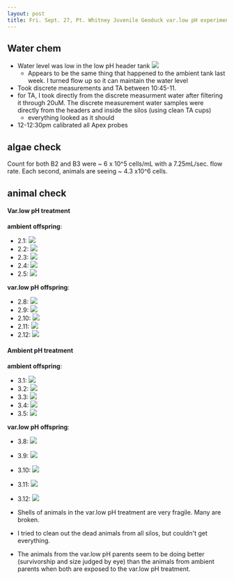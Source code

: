 ```yaml
---
layout: post
title: Fri. Sept. 27, Pt. Whitney Juvenile Geoduck var.low pH experiment
---
```


## Water chem
- Water level was low in the low pH header tank
![](https://drive.google.com/uc?export=view&id=1Xd1XBBGEwIlfxi-sW1oZ9WzkTtE-ucOU)
	- Appears to be the same thing that happened to the ambient tank last week. I turned flow up so it can maintain the water level 
- Took discrete measurements and TA between 10:45-11.
- for TA, I took directly from the discrete measurment water after filtering it through 20uM. The discrete measurement water samples were directly from the headers and inside the silos (using clean TA cups)
	- everything looked as it should
- 12-12:30pm calibrated all Apex probes

## algae check
Count for both B2 and B3 were ~ 6 x 10^5 cells/mL with a 7.25mL/sec. flow rate. Each second, animals are seeing ~ 4.3 x10^6 cells.

## animal check
#### Var.low pH treatment
**ambient offspring**:

- 2.1: [![](https://drive.google.com/uc?export=view&id=1sx8pmxnmp-1jFnhUJTiBtbP-n1PlEOgI)](https://drive.google.com/open?id=1sx8pmxnmp-1jFnhUJTiBtbP-n1PlEOgI)
- 2.2: [![](https://drive.google.com/uc?export=view&id=1dm1_0RD6kBU3VFWu7KSF9-2QQdGg77lL)](https://drive.google.com/open?id=1dm1_0RD6kBU3VFWu7KSF9-2QQdGg77lL)
- 2.3: [![](https://drive.google.com/uc?export=view&id=1s6Z6yAzp7lCf40YBvLcnbToaVCa7eIT0)](https://drive.google.com/open?id=1s6Z6yAzp7lCf40YBvLcnbToaVCa7eIT0)
- 2.4: [![](https://drive.google.com/uc?export=view&id=1hBoGdOtx6fO18fibnYBfNQc9CBNbuBvP)](https://drive.google.com/open?id=1hBoGdOtx6fO18fibnYBfNQc9CBNbuBvP)
- 2.5: [![](https://drive.google.com/uc?export=view&id=15f9NxAjAZaFqteIyFK-XhfGSXhhXpzI3)](https://drive.google.com/open?id=15f9NxAjAZaFqteIyFK-XhfGSXhhXpzI3)

**var.low pH offspring**:

- 2.8: [![](https://drive.google.com/uc?export=view&id=1vPxaFJZZJa6sP3ZhRI-j9CH0PDN2tmSs)](https://drive.google.com/open?id=1vPxaFJZZJa6sP3ZhRI-j9CH0PDN2tmSs)
- 2.9: [![](https://drive.google.com/uc?export=view&id=1gK-QfzzwjOIDE8gVcGETlD79Ik9-pJ00)](https://drive.google.com/open?id=1gK-QfzzwjOIDE8gVcGETlD79Ik9-pJ00)
- 2.10: [![](https://drive.google.com/uc?export=view&id=1l1G4TFCnYrKk_TfJeQRUsOz6IK5C5rNC)](https://drive.google.com/open?id=1l1G4TFCnYrKk_TfJeQRUsOz6IK5C5rNC)
- 2.11: [![](https://drive.google.com/uc?export=view&id=1YFM01VQYDNv1vXbtOo231HHgn77TfI0E)](https://drive.google.com/open?id=1YFM01VQYDNv1vXbtOo231HHgn77TfI0E)
- 2.12: [![](https://drive.google.com/uc?export=view&id=1DtRxoycd8hGn_MERXMP79pbUE-lQmvEv)](https://drive.google.com/open?id=1DtRxoycd8hGn_MERXMP79pbUE-lQmvEv)

#### Ambient pH treatment
**ambient offspring**:

- 3.1: [![](https://drive.google.com/uc?export=view&id=1l1hLDnhetVK69jQCaW0tfAW5OJSKvLnJ)](https://drive.google.com/open?id=1l1hLDnhetVK69jQCaW0tfAW5OJSKvLnJ)
- 3.2: [![](https://drive.google.com/uc?export=view&id=18l6p4nUnFxUVAp1pPfqhGvpNAx7XjhiC)](https://drive.google.com/open?id=18l6p4nUnFxUVAp1pPfqhGvpNAx7XjhiC)
- 3.3: [![](https://drive.google.com/uc?export=view&id=1ENKVSbDTGsz6pxUOTYKB0clE16Cg8MyQ)](https://drive.google.com/open?id=1ENKVSbDTGsz6pxUOTYKB0clE16Cg8MyQ)
- 3.4: [![](https://drive.google.com/uc?export=view&id=18nf55Hlgu9AWYRolw4vybzxdmARDOqVb)](https://drive.google.com/open?id=18nf55Hlgu9AWYRolw4vybzxdmARDOqVb)
- 3.5: [![](https://drive.google.com/uc?export=view&id=17AWzOXihJCnFJSEIFN3n6_OBbjV9P8vp)](https://drive.google.com/open?id=17AWzOXihJCnFJSEIFN3n6_OBbjV9P8vp)

**var.low pH offspring**:

- 3.8: [![](https://drive.google.com/uc?export=view&id=1Jsi7rlUeS9HIv6TEQJf30WrNaDAbR60J)](https://drive.google.com/open?id=1Jsi7rlUeS9HIv6TEQJf30WrNaDAbR60J)
- 3.9: [![](https://drive.google.com/uc?export=view&id=1GkPUf53tRsBpp9JGE6fvYCnn1CddcU0Q)](https://drive.google.com/open?id=1GkPUf53tRsBpp9JGE6fvYCnn1CddcU0Q)
- 3.10: [![](https://drive.google.com/uc?export=view&id=1W7NqZud86OM1DWvdK0bGwl7Wz3b-_QNM)](https://drive.google.com/open?id=1W7NqZud86OM1DWvdK0bGwl7Wz3b-_QNM)
- 3.11: [![](https://drive.google.com/uc?export=view&id=1z7sCu8CNm-z9RNELejGcxyFhVnKHNY7Z)](https://drive.google.com/open?id=1z7sCu8CNm-z9RNELejGcxyFhVnKHNY7Z)
- 3.12: [![](https://drive.google.com/uc?export=view&id=1yu05IV8d8sVuOymezh-ByE9aXQHdSulE)](https://drive.google.com/open?id=1yu05IV8d8sVuOymezh-ByE9aXQHdSulE)

- Shells of animals in the var.low pH treatment are very fragile. Many are broken. 
- I tried to clean out the dead animals from all silos, but couldn't get everything. 
- The animals from the var.low pH parents seem to be doing better (survivorship and size judged by eye) than the animals from ambient parents when both are exposed to the var.low pH treatment.